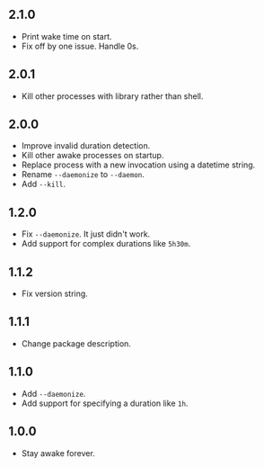 ## 2.1.0

- Print wake time on start.
- Fix off by one issue. Handle 0s.

## 2.0.1

- Kill other processes with library rather than shell.

## 2.0.0

- Improve invalid duration detection.
- Kill other awake processes on startup.
- Replace process with a new invocation using a datetime string.
- Rename `--daemonize` to `--daemon`.
- Add `--kill`.

## 1.2.0

- Fix `--daemonize`. It just didn't work.
- Add support for complex durations like `5h30m`.

## 1.1.2

- Fix version string.

## 1.1.1

- Change package description.

## 1.1.0

- Add `--daemonize`.
- Add support for specifying a duration like `1h`.

## 1.0.0

- Stay awake forever.

